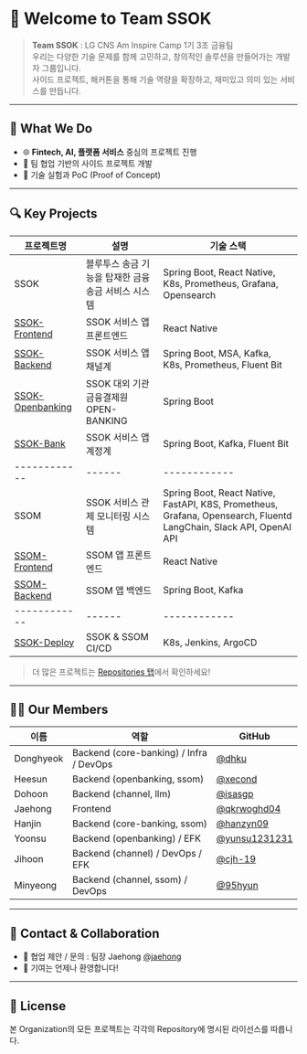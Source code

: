 # 👋 Welcome to Team SSOK

> **Team SSOK** : LG CNS Am Inspire Camp 1기 3조 금융팀<br>
> 우리는 다양한 기술 문제를 함께 고민하고, 창의적인 솔루션을 만들어가는 개발자 그룹입니다.  
> 사이드 프로젝트, 해커톤을 통해 기술 역량을 확장하고, 재미있고 의미 있는 서비스를 만듭니다.

---

## 🚀 What We Do

- 🌐 **Fintech, AI, 플랫폼 서비스** 중심의 프로젝트 진행
- 🤝 팀 협업 기반의 사이드 프로젝트 개발
- 🧪 기술 실험과 PoC (Proof of Concept)

---

## 🔍 Key Projects

| 프로젝트명 | 설명 | 기술 스택 |
|------------|------|------------|
| SSOK | 블루투스 송금 기능을 탑재한 금융 송금 서비스 시스템 | Spring Boot, React Native, K8s, Prometheus, Grafana, Opensearch |
| [SSOK-Frontend](https://github.com/Team-SSOK/ssok-frontend) | SSOK 서비스 앱 프론트엔드 | React Native |
| [SSOK-Backend](https://github.com/Team-SSOK/ssok-backend) | SSOK 서비스 앱 채널계 | Spring Boot, MSA, Kafka, K8s, Prometheus, Fluent Bit |
| [SSOK-Openbanking](https://github.com/Team-SSOK/ssok-openbanking) | SSOK 대외 기관 금융결제원 OPEN-BANKING | Spring Boot |
| [SSOK-Bank](https://github.com/Team-SSOK/ssok-bank) | SSOK 서비스 앱 계정계 | Spring Boot, Kafka, Fluent Bit |
|------------|------|------------|------|
| SSOM | SSOK 서비스 관제 모니터링 시스템 | Spring Boot, React Native, FastAPI, K8S, Prometheus, Grafana, Opensearch, Fluentd LangChain, Slack API, OpenAI API |
| [SSOM-Frontend](https://github.com/Team-SSOK/ssom-frontend) | SSOM 앱 프론트엔드 | React Native |
| [SSOM-Backend](https://github.com/Team-SSOK/ssom-backend) | SSOM 앱 백엔드 | Spring Boot, Kafka |
|------------|------|------------|------|
| [SSOK-Deploy](https://github.com/Team-SSOK/ssok-deploy) | SSOK & SSOM CI/CD | K8s, Jenkins, ArgoCD |

> 더 많은 프로젝트는 [Repositories 탭](https://github.com/orgs/Team-SSOK/repositories)에서 확인하세요!

---

## 🧑‍💻 Our Members

| 이름 | 역할 | GitHub |
|------|------|--------|
| Donghyeok | Backend (core-banking) / Infra / DevOps | [@dhku](https://github.com/dhku) |
| Heesun | Backend (openbanking, ssom) | [@xecond](https://github.com/xecond) |
| Dohoon | Backend (channel, llm) | [@isasgp](https://github.com/isasgp) |
| Jaehong | Frontend | [@qkrwoghd04](https://github.com/qkrwoghd04) |
| Hanjin | Backend (core-banking, ssom) | [@hanzyn09](https://github.com/hanzyn09) |
| Yoonsu | Backend (openbanking) / EFK | [@yunsu1231231](https://github.com/yunsu1231231) |
| Jihoon | Backend (channel) / DevOps / EFK | [@cjh-19](https://github.com/cjh-19) |
| Minyeong | Backend (channel, ssom) / DevOps | [@95hyun](https://github.com/95hyun) |

---

## 🤝 Contact & Collaboration

- 💌 협업 제안 / 문의 : 팀장 Jaehong [@jaehong](https://github.com/qkrwoghd04)
- 🙌 기여는 언제나 환영합니다!

---

## 📜 License

본 Organization의 모든 프로젝트는 각각의 Repository에 명시된 라이선스를 따릅니다.

